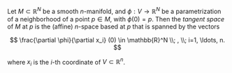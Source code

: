 Let $M \subset \mathbb{R}^N$ be a smooth $n$-manifold, and $\phi: V \to \mathbb{R}^N$ be a parametrization of a neighborhood of a point $p \in M$, with $\phi(0)=p$. Then the *tangent space* of $M$ at $p$ is the (affine) $n$-space based at $p$ that is spanned by the vectors

$$
\frac{\partial \phi}{\partial x_i} (0) \in \mathbb{R}^N \\; , \\; i=1, \ldots, n.
$$

where $x_i$ is the $i$-th coordinate of $V \subset \mathbb{R}^n$.
